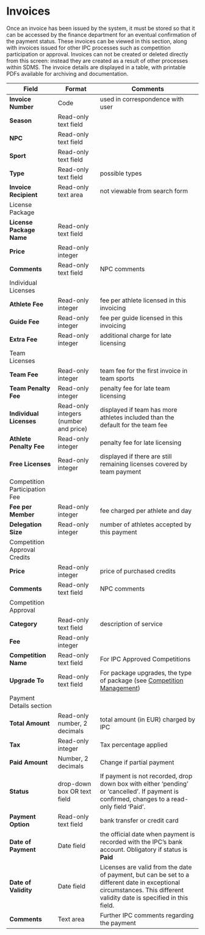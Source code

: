 # Invoices

Once an invoice has been issued by the system, it must be stored so that it can be accessed by the finance department for an eventual confirmation of the payment status. These invoices can be viewed in this section, along with invoices issued for other IPC processes such as competition participation or approval. Invoices can not be created or deleted directly from this screen: instead they are created as a result of other processes within SDMS. The invoice details are displayed in a table, with printable PDFs available for archiving and documentation.

| **Field**                                                       | **Format**                            | **Comments**                                                                                                                                                           |
| --------------------------------------------------------------- | ------------------------------------- | ---------------------------------------------------------------------------------------------------------------------------------------------------------------------- |
| **Invoice Number**                                              | Code                                  | used in correspondence with user                                                                                                                                       |
| **Season**                                                      | Read-only text field                  |                                                                                                                                                                        |
| **NPC**                                                         | Read-only text field                  |                                                                                                                                                                        |
| **Sport**                                                       | Read-only text field                  |                                                                                                                                                                        |
| **Type**                                                        | Read-only text field                  | possible types                                                                                                                                                         |
| **Invoice Recipient**                                           | Read-only text area                   | not viewable from search form                                                                                                                                          |
| <span class="table-header">License Package</span>               |                                       |                                                                                                                                                                        |
| **License Package Name**                                        | Read-only text field                  |                                                                                                                                                                        |
| **Price**                                                       | Read-only integer                     |                                                                                                                                                                        |
| **Comments**                                                    | Read-only text field                  | NPC comments                                                                                                                                                           |
| <span class="table-header">Individual Licenses</span>           |                                       |                                                                                                                                                                        |
| **Athlete Fee**                                                 | Read-only integer                     | fee per athlete licensed in this invoicing                                                                                                                             |
| **Guide Fee**                                                   | Read-only integer                     | fee per guide licensed in this invoicing                                                                                                                               |
| **Extra Fee**                                                   | Read-only integer                     | additional charge for late licensing                                                                                                                                   |
| <span class="table-header">Team Licenses</span>                 |                                       |                                                                                                                                                                        |
| **Team Fee**                                                    | Read-only integer                     | team fee for the first invoice in team sports                                                                                                                          |
| **Team Penalty Fee**                                            | Read-only integer                     | penalty fee for late team licensing                                                                                                                                    |
| **Individual Licenses**                                         | Read-only integers (number and price) | displayed if team has more athletes included than the default for the team fee                                                                                         |
| **Athlete Penalty Fee**                                         | Read-only integer                     | penalty fee for late licensing                                                                                                                                         |
| **Free Licenses**                                               | Read-only integer                     | displayed if there are still remaining licenses covered by team payment                                                                                                |
| <span class="table-header">Competition Participation Fee</span> |                                       |                                                                                                                                                                        |
| **Fee per Member**                                              | Read-only integer                     | fee charged per athlete and day                                                                                                                                        |
| **Delegation Size**                                             | Read-only integer                     | number of athletes accepted by this payment                                                                                                                            |
| <span class="table-header">Competition Approval Credits</span>  |                                       |                                                                                                                                                                        |
| **Price**                                                       | Read-only integer                     | price of purchased credits                                                                                                                                             |
| **Comments**                                                    | Read-only text field                  | NPC comments                                                                                                                                                           |
| <span class="table-header">Competition Approval</span>          |                                       |                                                                                                                                                                        |
| **Category**                                                    | Read-only text field                  | description of service                                                                                                                                                 |
| **Fee**                                                         | Read-only integer                     |                                                                                                                                                                        |
| **Competition Name**                                            | Read-only text field                  | For IPC Approved Competitions                                                                                                                                          |
| **Upgrade To**                                                  | Read-only text field                  | For package upgrades, the type of package (see [Competition Management](competition-management/approval-management.md))                                                |
| <span class="table-header">Payment Details section</span>       |                                       |                                                                                                                                                                        |
| **Total Amount**                                                | Read-only number, 2 decimals          | total amount (in EUR) charged by IPC                                                                                                                                   |
| **Tax**                                                         | Read-only integer                     | Tax percentage applied                                                                                                                                                 |
| **Paid Amount**                                                 | Number, 2 decimals                    | Change if partial payment                                                                                                                                              |
| **Status**                                                      | drop-down box OR text field           | If payment is not recorded, drop down box with either ‘pending’ or ‘cancelled’. If payment is confirmed, changes to a read-only field ‘Paid’.                    |
| **Payment Option**                                              | Read-only text field                  | bank transfer or credit card                                                                                                                                           |
| **Date of Payment**                                             | Date field                            | the official date when payment is recorded with the IPC’s bank account. Obligatory if status is **Paid**                                                              |
| **Date of Validity**                                            | Date field                            | Licenses are valid from the date of payment, but can be set to a different date in exceptional circumstances. This different validity date is specified in this field. |
| **Comments**                                                    | Text area                             | Further IPC comments regarding the payment                                                                                                                             |